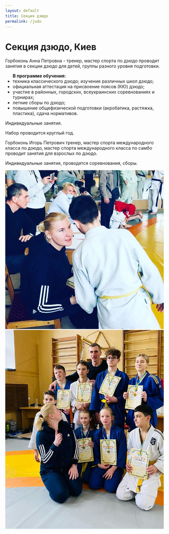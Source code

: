 ```yaml
---
layout: default
title: Секция дзюдо
permalink: /judo
---
```


<h1>Секция дзюдо, Киев</h1>
<p>
  <span class="h2">Горбоконь Анна Петровна</span> - тренер, мастер спорта по дзюдо проводит занятия в <span class="h3">секции дзюдо</span> для детей, группы разного уровня подготовки.
</p>
<ul>
  <b>В программе обучения:</b>
  <li>техника классического дзюдо;  изучение различных школ дзюдо;</li>
  <li>официальная аттестация на присвоение поясов (КЮ) дзюдо;</li>
  <li>участие в районных, городских, всеукраинских соревнованиях и турнирах;</li>
  <li>летние сборы по дзюдо;</li>
  <li>повышение общефизической подготовки (акробатика, растяжка, пластика), сдача нормативов.</li>
</ul>
<p>Индивидуальные занятия.</p>
<p>Набор проводится круглый год.</p>
<p>
  <span class="h2">Горбоконь Игорь Петрович</span> тренер, мастер спорта международного класса по дзюдо, мастер спорта международного класса по самбо проводит занятия для взрослых по <span class="h3">дзюдо.</span>
</p>
<p><span class="indzanat">Индивидуальные занятия, проводятся соревнования, сборы.</span></p>

![Турниры по дзюдо](/public/images/judo2.jpeg "Турниры по дзюдо")
![Наши чемпионы](/public/images/judo3.jpeg "Наши чемпионы")
